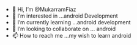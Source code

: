 - 👋 Hi, I’m @MukarramFiaz
- 👀 I’m interested in ...android Development
- 🌱 I’m currently learning ...android development
- 💞️ I’m looking to collaborate on ... android
- 📫 How to reach me ...my wish to learn android

<!---
MukarramFiaz/MukarramFiaz is a ✨ special ✨ repository because its `README.md` (this file) appears on your GitHub profile.
You can click the Preview link to take a look at your changes.
--->
